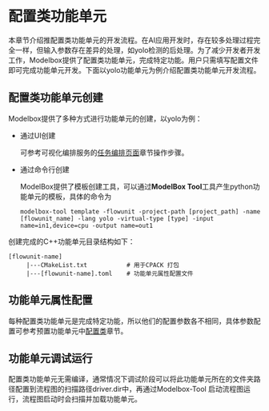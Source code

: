 # 配置类功能单元

本章节介绍推配置类功能单元的开发流程。在AI应用开发时，存在较多处理过程完全一样，但输入参数存在差异的处理，如yolo检测的后处理。为了减少开发者开发工作，Modelbox提供了配置类功能单元，完成特定功能。用户只需填写配置文件即可完成功能单元开发。下面以yolo功能单元为例介绍配置类功能单元开发流程。

## 配置类功能单元创建

Modelbox提供了多种方式进行功能单元的创建，以yolo为例：

* 通过UI创建
  
  可参考可视化编排服务的[任务编排页面](../../../plugins/editor.md#功能单元)章节操作步骤。

* 通过命令行创建

  ModelBox提供了模板创建工具，可以通过**ModelBox Tool**工具产生python功能单元的模板，具体的命令为

  ```shell
  modelbox-tool template -flowunit -project-path [project_path] -name [flowunit_name] -lang yolo -virtual-type [type] -input name=in1,device=cpu -output name=out1 
  ```

创建完成的C++功能单元目录结构如下：

```shell
[flowunit-name]
     |---CMakeList.txt           # 用于CPACK 打包 
     |---[flowunit-name].toml    # 功能单元属性配置文件
```

## 功能单元属性配置

每种配置类功能单元是完成特定功能，所以他们的配置参数各不相同，具体参数配置可参考预置功能单元中[配置类](../../../flowunits/flowunits-virtual.md)章节。

## 功能单元调试运行

配置类功能单元无需编译，通常情况下调试阶段可以将此功能单元所在的文件夹路径配置到流程图的扫描路径driver.dir中，再通过Modelbox-Tool 启动流程图运行，流程图启动时会扫描并加载功能单元。
